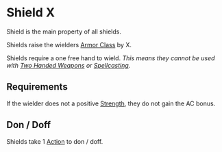 # Shield X

Shield is the main property of all shields.

Shields raise the wielders [Armor Class](../../Player%20Characters/Derived%20Statistics/Armor%20Class.md) by X.

Shields require a one free hand to wield.
*This means they cannot be used with [Two Handed Weapons](../Weapon%20Properties/Two%20Handed%20Property.md) or [Spellcasting](../../Magic/Spellcasting/Spellcasting.md).*

## Requirements

If the wielder does not a positive [Strength](../../Player%20Characters/The%20Ability%20Scores/Strength.md), they do not gain the AC bonus.

## Don / Doff

Shields take 1 [Action](../../Game%20Procedures/Core%20Procedures/Action.md) to don / doff.
